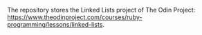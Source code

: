 The repository stores the Linked Lists project of The Odin Project: https://www.theodinproject.com/courses/ruby-programming/lessons/linked-lists.
